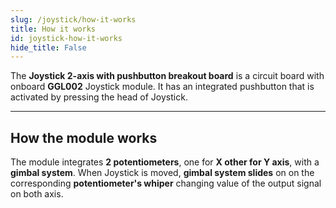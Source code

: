 ```yaml
---
slug: /joystick/how-it-works 
title: How it works
id: joystick-how-it-works 
hide_title: False
---  
```


The **Joystick 2-axis with pushbutton breakout board** is a circuit board with onboard **GGL002** Joystick module. It has an integrated pushbutton that is activated by pressing the head of Joystick.

---

## How the module works

The module integrates **2 potentiometers**, one for **X other for Y axis**, with a **gimbal system**. When Joystick is moved, **gimbal system slides** on on the corresponding **potentiometer's whiper** changing value of the output signal on both axis.  

<!-- <CenteredImage src="/img/joystick/joystick_mechanism.gif" alt="cred: lastminuteengineers.com" caption="Visualization of gimbal mechanism" width="400px" /> -->